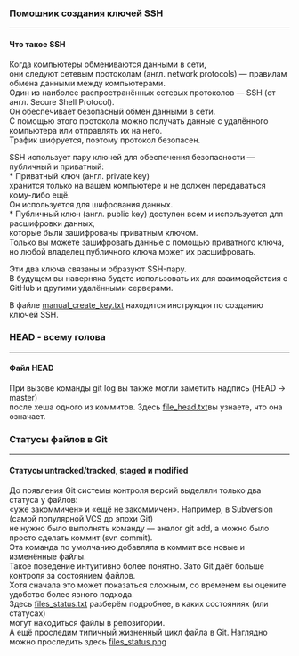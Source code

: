 ### **Помошник создания ключей SSH**

--------------------------------------
#### **Что такое SSH**

Когда компьютеры обмениваются данными в сети,<br> 
они следуют сетевым протоколам (англ. network protocols) — правилам обмена данными между компьютерами.<br>
Один из наиболее распространённых сетевых протоколов — SSH (от англ. Secure Shell Protocol).<br> 
Он обеспечивает безопасный обмен данными в сети.<br> 
С помощью этого протокола можно получать данные с удалённого компьютера или отправлять их на него.<br> 
Трафик шифруется, поэтому протокол безопасен.<br>

SSH использует пару ключей для обеспечения безопасности — публичный и приватный:<br>
	* Приватный ключ (англ. private key)<br> 
	  хранится только на вашем компьютере и не должен передаваться кому-либо ещё.<br> 
	  Он используется для шифрования данных.<br>
	* Публичный ключ (англ. public key) доступен всем и используется для расшифровки данных,<br> 
	  которые были зашифрованы приватным ключом.<br>
	  Только вы можете зашифровать данные с помощью приватного ключа,<br> 
	  но любой владелец публичного ключа может их расшифровать.<br>
 
Эти два ключа связаны и образуют SSH-пару.<br> 
В будущем вы наверняка будете использовать их для взаимодействия с GitHub и другими удалёнными серверами.<br>


В файле [manual_create_key.txt](https://github.com/SergeKAPITONOV/REMINDER/blob/main/manual_create_key.txt) 
находится инструкция по созданию ключей SSH.


### **HEAD - всему голова**

----------------------------------------
#### **Файл HEAD**

При вызове команды git log вы также могли заметить надпись (HEAD -> master)<br> 
после хеша одного из коммитов. Здесь [file_head.txt](https://github.com/SergeKAPITONOV/REMINDER/blob/main/file_head.txt)вы узнаете, что она означает.


### **Статусы файлов в Git**

---------------------------------------
#### **Статусы untracked/tracked, staged и modified**

До появления Git системы контроля версий выделяли только два статуса у файлов:<br> 
«уже закоммичен» и «ещё не закоммичен». Например, в Subversion (самой популярной VCS до эпохи Git)<br> 
не нужно было выполнять команду — аналог git add, а можно было просто сделать коммит (svn commit).<br> 
Эта команда по умолчанию добавляла в коммит все новые и изменённые файлы.<br>
Такое поведение интуитивно более понятно. Зато Git даёт больше контроля за состоянием файлов.<br> 
Хотя сначала это может показаться сложным, со временем вы оцените удобство более явного подхода.<br>
Здесь [files_status.txt](https://github.com/SergeKAPITONOV/REMINDER/blob/main/files_status.txt) разберём подробнее, 
в каких состояниях (или статусах)<br> 
могут находиться файлы в репозитории.<br> 
А ещё проследим типичный жизненный цикл файла в Git. Наглядно можно проследить здесь [files_status.png](https://github.com/SergeKAPITONOV/REMINDER/blob/main/files_status.png)

